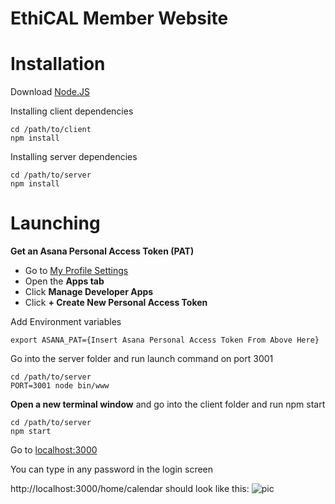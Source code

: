 # EthiCAL Member Website

# Installation

Download [Node.JS](https://nodejs.org/en/)

Installing client dependencies
```
cd /path/to/client
npm install
```

Installing server dependencies
```
cd /path/to/server
npm install
```

# Launching

**Get an Asana Personal Access Token (PAT)**
 * Go to [My Profile Settings](https://app.asana.com/-/user_settings)
 * Open the **Apps tab**
 * Click **Manage Developer Apps**
 * Click **+ Create New Personal Access Token**


Add Environment variables
```
export ASANA_PAT={Insert Asana Personal Access Token From Above Here}
```

Go into the server folder and run launch command on port 3001
```
cd /path/to/server
PORT=3001 node bin/www
```

**Open a new terminal window** and go into the client folder and run npm start
```
cd /path/to/server
npm start
```

Go to [localhost:3000](http://localhost:3000)

You can type in any password in the login screen

http://localhost:3000/home/calendar should look like this:
![pic]('initial.png')

